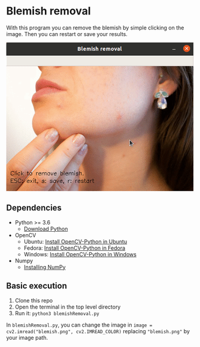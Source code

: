 # Blemish removal

With this program you can remove the blemish by simple clicking on the image. Then you can restart or save your results.

![output_example](output_example.gif)


## Dependencies
* Python >= 3.6
  * [Download Python](https://www.python.org/downloads/)
* OpenCV
  * Ubuntu: [Install OpenCV-Python in Ubuntu](https://docs.opencv.org/master/d2/de6/tutorial_py_setup_in_ubuntu.html)
  * Fedora: [Install OpenCV-Python in Fedora](https://docs.opencv.org/master/dd/dd5/tutorial_py_setup_in_fedora.html)
  * Windows: [Install OpenCV-Python in Windows](https://docs.opencv.org/master/d5/de5/tutorial_py_setup_in_windows.html)
* Numpy
  * [Installing NumPy](https://numpy.org/install/)

## Basic execution
1. Clone this repo
2. Open the terminal in the top level directory
3. Run it: `python3 blemishRemoval.py`

In `blemishRemoval.py`, you can change the image in `image = cv2.imread("blemish.png", cv2.IMREAD_COLOR)` replacing `"blemish.png"` by your image path.
